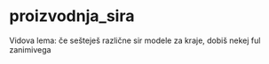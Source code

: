 # proizvodnja_sira
Vidova lema: če sešteješ različne sir modele za kraje, dobiš nekej ful zanimivega
